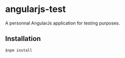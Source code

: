 # angularjs-test
A personnal AngularJs application for testing purposes.

## Installation
```
$npm install
```
